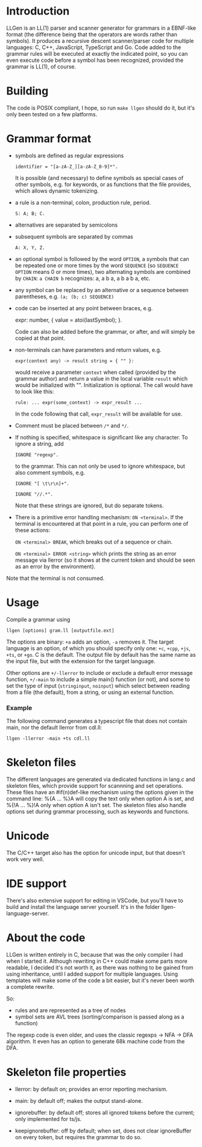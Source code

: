 # Introduction

LLGen is an LL(1) parser and scanner generator for grammars in a EBNF-like format (the difference being that the operators are words rather than symbols). It produces a recursive descent scanner/parser code for multiple languages: C, C++, JavaScript, TypeScript and Go. Code added to the grammar rules will be executed at exactly the indicated point, so you can even execute code before a symbol has been recognized, provided the grammar is LL(1), of course.

# Building

The code is POSIX compliant, I hope, so run `make llgen` should do it, but it's only been tested on a few platforms.

# Grammar format

- symbols are defined as regular expressions

    `identifier = "[a-zA-Z_][a-zA-Z_0-9]*".`

  It is possible (and necessary) to define symbols as special cases of
  other symbols, e.g. for keywords, or as functions that the file provides, which allows dynamic tokenizing.

- a rule is a non-terminal, colon, production rule, period.

    `S: A; B; C.`

- alternatives are separated by semicolons

- subsequent symbols are separated by commas

    `A: X, Y, Z.`

- an optional symbol is followed by the word `OPTION`, a symbols that can be repeated one or more times by the word `SEQUENCE` (so `SEQUENCE OPTION` means 0 or more times), two alternating symbols are combined by `CHAIN`: `a CHAIN b` recognizes: a, a b a, a b a b a, etc.

- any symbol can be replaced by an alternative or a sequence between parentheses, e.g. `(a; (b; c) SEQUENCE)`

- code can be inserted at any point between braces, e.g.

    expr: number, { value = atoi(lastSymbol); }.

  Code can also be added before the grammar, or after, and will simply be copied at that point.

- non-terminals can have parameters and return values, e.g.

    `expr(context any) -> result string = { "" }:`

  would receive a parameter `context` when called (provided by the grammar author) and return a value in the local variable `result` which would be initialized with "".
  Initialization is optional. The call would have to look like this:

    `rule: ... expr(some_context) -> expr_result ...`

  In the code following that call, `expr_result` will be available for use.

- Comment must be placed between `/*` and `*/`.

- If nothing is specified, whitespace is significant like any character. To ignore a string, add

  `IGNORE "regexp".`

  to the grammar. This can not only be used to ignore whitespace, but also
  comment symbols, e.g.

    `IGNORE "[ \t\r\n]+".`

    `IGNORE "//.*".`
  
  Note that these strings are ignored, but do separate tokens.

- There is a primitive error handling mechanism: `ON <terminal>`. If the terminal is encountered at that point in a rule, you can perform one of these actions:

    `ON <terminal> BREAK`, which breaks out of a sequence or chain.

    `ON <terminal> ERROR <string>` which prints the string as an error message via llerror (so it shows at the current token and should be seen as an error by the environment).

Note that the terminal is not consumed.

# Usage

Compile a grammar using

    llgen [options] gram.ll [outputfile.ext]

The options are binary: `+a` adds an option, `-a` removes it. The target language is an option, of which you should specify only one: `+c`, `+cpp`, `+js`, `+ts`, or `+go`. C is the default. The output file by default has the same name as the input file, but with the extension for the target language.

Other options are `+/-llerror` to include or exclude a default error message function, `+/-main` to include a simple main() function (or not), and some to set the type of input (`stringinput`, `noinput`) which select between reading from a file (the default), from a string, or using an external function.

### Example

The following command generates a typescript file that does not contain main, nor the default llerror from cdl.ll:

    llgen -llerror -main +ts cdl.ll

# Skeleton files

The different languages are generated via dedicated functions in lang.c and skeleton files, which provide support for scannning and set operations. These files have an #if(n)def-like mechanism using the options given in the command line: %{A ... %}A will copy the text only when option A is set, and %{!A ... %}!A only when option A isn't set. The skeleton files also handle options set during grammar processing, such as keywords and functions.

# Unicode

The C/C++ target also has the option for unicode input, but that doesn't work very well.

# IDE support

There's also extensive support for editing in VSCode, but you'll have to build and install the language server yourself. It's in the folder llgen-language-server.

# About the code

LLGen is written entirely in C, because that was the only compiler I had when I started it. Although rewriting in C++ could make some parts more readable, I decided it's not worth it, as there was nothing to be gained from using inheritance, until I added support for multiple languages. Using templates will make some of the code a bit easier, but it's never been worth a complete rewrite.

So:
- rules and are represented as a tree of nodes
- symbol sets are AVL trees (sorting/comparison is passed along as a function)

The regexp code is even older, and uses the classic regexps -> NFA -> DFA algorithm. It even has an option to generate 68k machine code from the DFA.

# Skeleton file properties

- llerror: by default on; provides an error reporting mechanism.

- main: by default off; makes the output stand-alone.

- ignorebuffer: by default off; stores all ignored tokens before the current; only implemented for ts/js.

- keepignorebuffer: off by default; when set, does not clear ignoreBuffer on every token, but requires the grammar to do so.